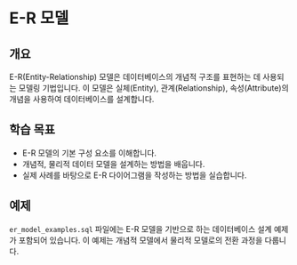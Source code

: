 # E-R 모델

## 개요
E-R(Entity-Relationship) 모델은 데이터베이스의 개념적 구조를 표현하는 데 사용되는 모델링 기법입니다. 이 모델은 실체(Entity), 관계(Relationship), 속성(Attribute)의 개념을 사용하여 데이터베이스를 설계합니다.

## 학습 목표
- E-R 모델의 기본 구성 요소를 이해합니다.
- 개념적, 물리적 데이터 모델을 설계하는 방법을 배웁니다.
- 실제 사례를 바탕으로 E-R 다이어그램을 작성하는 방법을 실습합니다.

## 예제
`er_model_examples.sql` 파일에는 E-R 모델을 기반으로 하는 데이터베이스 설계 예제가 포함되어 있습니다. 이 예제는 개념적 모델에서 물리적 모델로의 전환 과정을 다룹니다.

